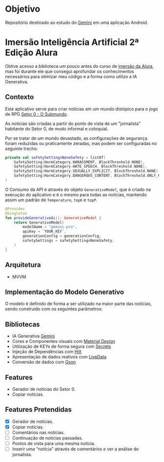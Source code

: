 # Objetivo
Repositório destinado ao estudo do [Gemini](https://aistudio.google.com/) em uma aplicação Android.

# Imersão Inteligência Artificial 2ª Edição Alura
Obtive acesso a biblioteca um pouco antes do curso de [imersão da Alura](https://cursos.alura.com.br/imersao), mas foi durante ele que consegui aprofundar os conhecimentos necessários para otimizar meu código e a forma como utilizo a IA Generativa.

## Contexto
Este aplicativo serve para criar notícias em um mundo distópico para o jogo de RPG [Setor 0 - O Submundo](https://www.setor0rpg.com.br).

As notícias são criadas a partir do ponto de vista de um "jornalista" habitante do Setor 0, de modo informal e coloquial. 

Por se tratar de um mundo devastado, as configurações de segurança foram reduzidas ou praticamente zeradas, mas podem ser configuradas no seguinte trecho:
```kotlin
private val safetySettingsNoneSafety = listOf(
    SafetySetting(HarmCategory.HARASSMENT, BlockThreshold.NONE),
    SafetySetting(HarmCategory.HATE_SPEECH, BlockThreshold.NONE),
    SafetySetting(HarmCategory.SEXUALLY_EXPLICIT, BlockThreshold.NONE),
    SafetySetting(HarmCategory.DANGEROUS_CONTENT, BlockThreshold.ONLY_HIGH),
)
```

O Consumo da API é através do objeto `GenerativeModel`, que é criado na execução do aplicativo e é o mesmo para todas as notícias, mantendo assim um padrão de `Temperature`, `topK` e `topP`.
```kotlin
@Provides
@Singleton
fun provideGenerativeAi(): GenerativeModel {
    return GenerativeModel(
        modelName = "gemini-pro",
        apiKey = `YOUR_KEY`,
        generationConfig = generationConfig,
        safetySettings = safetySettingsNoneSafety,
    )
}
```

## Arquitetura
* MVVM

## Implementação do Modelo Generativo
O modelo é definido de forma a ser utilizado na maior parte das notícias, sendo construido com os seguintes parâmetros:


## Bibliotecas
* IA Generativa [Gemini](https://ai.google.dev/gemini-api/docs/get-started/android?hl=pt-br)
* Cores e Componentes visuais com [Material Design](https://m3.material.io/develop/android/mdc-android)
* Utilização de KEYs de forma segura com [Secrets](https://developers.google.com/maps/documentation/android-sdk/secrets-gradle-plugin?hl=pt-br#kotlin)
* Injeção de Dependências com [Hilt](https://developer.android.com/training/dependency-injection/hilt-android?hl=pt-br)
* Apresentação de dados reativos com [LiveData](https://developer.android.com/topic/libraries/architecture/livedata?hl=pt-br)
* Conversão de dados com [Gson](https://github.com/google/gson)

## Features
* Gerador de notícias do Setor 0.
* Copiar notícias.

## Features Pretendidas
* [x] Gerador de notícias.
* [x] Copiar notícias.
* [ ] Comentários nas notícias.
* [ ] Continuação de notícias passadas.
* [ ] Pontos de vista para uma mesma notícia.
* [ ] Inserir uma "notícia" através de comentários e ver a análise do jornalista.